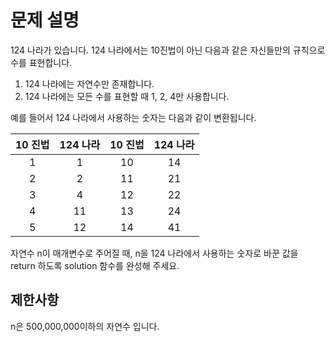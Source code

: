 # 문제 설명
124 나라가 있습니다. 124 나라에서는 10진법이 아닌 다음과 같은 자신들만의 규칙으로 수를 표현합니다.

1. 124 나라에는 자연수만 존재합니다.
2. 124 나라에는 모든 수를 표현할 때 1, 2, 4만 사용합니다.


예를 들어서 124 나라에서 사용하는 숫자는 다음과 같이 변환됩니다.


|  <center>10 진법</center> |  <center>124 나라</center> |  <center> 10 진법</center> |  <center>124 나라</center> |
|:--------:|:--------:|:--------:|:--------:|
|<center>1 </center> | <center> 1 </center> | <center> 10 </center>| <center>14</center>|
|<center>2 </center> | <center> 2 </center> | <center> 11 </center>| <center>21</center>|
|<center>3 </center> | <center> 4 </center> | <center> 12 </center>| <center>22</center>|
|<center>4 </center> | <center> 11 </center> | <center> 13 </center>| <center>24</center>|
|<center>5 </center> | <center> 12 </center> | <center> 14 </center>| <center>41</center>|


자연수 n이 매개변수로 주어질 때, n을 124 나라에서 사용하는 숫자로 바꾼 값을 return 하도록 solution 함수를 완성해 주세요.

## 제한사항
n은 500,000,000이하의 자연수 입니다.
